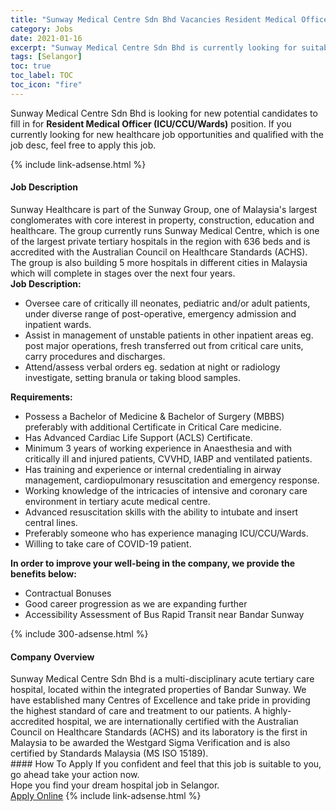 ```yaml
---
title: "Sunway Medical Centre Sdn Bhd Vacancies Resident Medical Officer (ICU/CCU/Wards)" 
category: Jobs 
date: 2021-01-16 
excerpt: "Sunway Medical Centre Sdn Bhd is currently looking for suitable person to fill in the Resident Medical Officer (ICU/CCU/Wards) which positioned at Selangor" 
tags: [Selangor] 
toc: true 
toc_label: TOC 
toc_icon: "fire" 
--- 
```


<p>Sunway Medical Centre Sdn Bhd is looking for new potential candidates to fill in for <b>Resident Medical Officer (ICU/CCU/Wards)</b> position. If you currently looking for new healthcare job opportunities and qualified with the job desc, feel free to apply this job.
</p>{% include link-adsense.html %} 
<div><div><h4>Job Description</h4></div><div><div><span><div><div>Sunway Healthcare is part of the Sunway Group, one of Malaysia's largest conglomerates with core interest in property, construction, education and healthcare. The group currently runs Sunway Medical Centre, which is one of the largest private tertiary hospitals in the region with 636 beds and is accredited with the Australian Council on Healthcare Standards (ACHS). The group is also building 5 more hospitals in different cities in Malaysia which will complete in stages over the next four years.</div><div><strong>Job Description:</strong></div><ul><li>Oversee care of critically ill neonates, pediatric and/or adult patients, under diverse range of post-operative, emergency admission and inpatient wards.</li><li>Assist in management of unstable patients in other inpatient areas eg. post major operations, fresh transferred out from critical care units, carry procedures and discharges.</li><li>Attend/assess verbal orders eg. sedation at night or radiology investigate, setting branula or taking blood samples.</li></ul><div><strong>Requirements:</strong><ul><li>Possess a Bachelor of Medicine &amp; Bachelor of Surgery (MBBS) preferably with additional Certificate in Critical Care medicine.</li><li>Has Advanced Cardiac Life Support (ACLS) Certificate.</li><li>Minimum 3 years of working experience in Anaesthesia and with critically ill and injured patients, CVVHD, IABP and ventilated patients.</li><li>Has training and experience or internal credentialing in airway management, cardiopulmonary resuscitation and emergency response.</li><li>Working knowledge of the intricacies of intensive and coronary care environment in tertiary acute medical centre.</li><li>Advanced resuscitation skills with the ability to intubate and insert central lines.</li><li>Preferably someone who has experience managing ICU/CCU/Wards.</li><li>Willing to take care of COVID-19 patient.</li></ul><div><strong>In order to improve your well-being in the company, we provide the benefits below:</strong></div><ul><li>Contractual Bonuses</li><li>Good career progression as we are expanding further</li><li>Accessibility Assessment of Bus Rapid Transit near Bandar Sunway</li></ul></div></div></span></div></div></div> 
{% include 300-adsense.html %} 
<div><div><h4>Company Overview</h4></div><div><div><span><div><div>
	Sunway Medical Centre Sdn Bhd is a multi-disciplinary acute tertiary care hospital, located within the integrated properties of Bandar Sunway. We have established many Centres of Excellence and take pride in providing the highest standard of care and treatment to our patients. A highly-accredited hospital, we are internationally certified with the Australian Council on Healthcare Standards (ACHS) and its laboratory is the first in Malaysia to be awarded the Westgard Sigma Verification and is also certified by Standards Malaysia (MS ISO 15189).</div></div></span></div></div></div> 
#### How To Apply 
If you confident and feel that this job is suitable to you, go ahead take your action now. <br/> 
Hope you find your dream hospital job in Selangor. <br/> 
<a href="https://www.jobstreet.com.my/en/job/resident-medical-officer-icu-ccu-wards-4464683?jobId=jobstreet-my-job-4464683&sectionRank=11&token=0~bae254d7-0f48-4a17-b7bd-2f037b5a283c&fr=SRP%20View%20In%20New%20Ta" class="btn btn--warning" target="_blank" rel="nofollow noopenner">Apply Online</a> 
{% include link-adsense.html %} 
